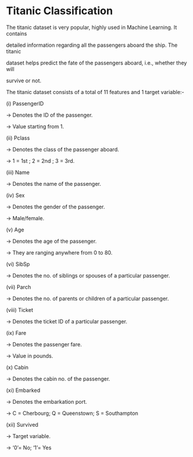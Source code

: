 # Titanic Classification


The titanic dataset is very popular, highly used in Machine Learning. It contains

detailed information regarding all the passengers aboard the ship. The titanic

dataset helps predict the fate of the passengers aboard, i.e., whether they will

survive or not.

 

The titanic dataset consists of a total of 11 features and 1 target variable:-

 

(i) PassengerID 

 

→ Denotes the ID of the passenger. 

 

→ Value starting from 1. 

 

(ii) Pclass 

 

→ Denotes the class of the passenger aboard. 

 

→ 1 = 1st ; 2 = 2nd ; 3 = 3rd. 

 

(iii) Name 

 

→ Denotes the name of the passenger. 

 

(iv) Sex 

 

→ Denotes the gender of the passenger.  

 

→ Male/female. 

 

(v) Age 

 

→ Denotes the age of the passenger. 

 

→ They are ranging anywhere from 0 to 80. 

 

(vi) SibSp 

 

→ Denotes the no. of siblings or spouses of a particular passenger.  

 

(vii) Parch

 

→ Denotes the no. of parents or children of a particular passenger. 

 

(viii) Ticket 

 

→ Denotes the ticket ID of a particular passenger. 

 

(ix) Fare

 

→ Denotes the passenger fare. 

 

→ Value in pounds. 

 

(x) Cabin 

 

→ Denotes the cabin no. of the passenger. 

 

(xi) Embarked

 

→ Denotes the embarkation port. 

 

→ C = Cherbourg; Q = Queenstown; S = Southampton

  

(xii) Survived

 

→ Target variable. 

 

→ ‘0’= No; ‘1’= Yes

